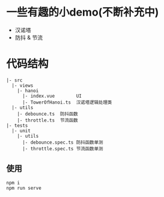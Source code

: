 # 一些有趣的小demo(不断补充中)

* 汉诺塔
* 防抖 & 节流

# 代码结构
```
|- src
  |- views
    |- hanoi
      |- index.vue        UI
      |- TowerOfHanoi.ts  汉诺塔逻辑处理类
  |- utils
    |- debounce.ts  防抖函数
    |- throttle.ts  节流函数
|- tests
  |- unit
    |- utils
      |- debounce.spec.ts 防抖函数单测
      |- throttle.spec.ts 节流函数单测
```

## 使用
```
npm i
npm run serve
```